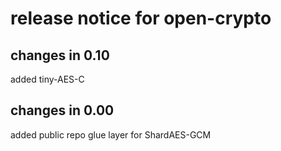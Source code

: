 # release notice for open-crypto #

## changes in 0.10 ##

added tiny-AES-C

## changes in 0.00 ##

added public repo
glue layer for ShardAES-GCM

